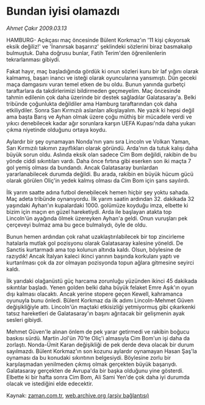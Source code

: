 # Bundan iyisi olamazdı

*Ahmet Çakır 2009.03.13*

<tr><td class="metin" colspan="2" style="padding-top: 20px; padding-left: 5px; padding-right: 10px;">HAMBURG- Açıkçası maç öncesinde Bülent Korkmaz'ın '11 kişi çıkıyorsak eksik değiliz!' ve 'İnanırsak başarırız' şeklindeki sözlerini biraz basmakalıp bulmuştuk. Daha doğrusu bunlar, Fatih Terim'den öğrenilenlerin tekrarlanması gibiydi.</td></tr><tr><td class="metin" colspan="2" style="padding-top: 20px; padding-left: 5px; padding-right: 10px;"><p>Fakat hayır, maç başladığında gördük ki onun sözleri kuru bir laf yığını olarak kalmamış, başarı inancı ve isteği olarak oyuncularına yansımıştı. Dün geceki maça damgasını vuran temel etken de bu oldu. Bunun yanında gurbetçi taraftarlara da takdirlerimizi bildirmeden geçmeyelim. Maç öncesinde tahmin edilenin çok daha üzerinde bir destek sağladılar Galatasaray'a. Belki tribünde çoğunlukta değildiler ama Hamburg taraftarından çok daha etkiliydiler. Sonra Sarı Kırmızılı aslanları alkışlayalım. Ne yazık ki hepsi değil ama başta Barış ve Ayhan olmak üzere çoğu müthiş bir mücadele verdi ve yıkıcı denebilecek kadar ağır sorunlara karşın UEFA Kupası'nda daha yukarı çıkma niyetinde olduğunu ortaya koydu.
<p>Aylardır bir şey oynamayan Nonda'nın yanı sıra Lincoln ve Volkan Yaman, Sarı Kırmızılı takımın zayıflıkları olarak göründü. Arda'nın da tutuk kalışı daha büyük sorun oldu. Aslında eksik olan sadece Cim Bom değildi, rakibin de bu yönde ciddi sıkıntıları vardı. Daha önce fırtına gibi eserken son iki maçta 7 gol yemiş olması da bundandı. Ancak Galatasaray bunlardan yararlanabilecek durumda değildi. Bu arada, rakibin en büyük hücum gücü olarak görülen Oliç'in yedek kalmış olması da Cim Bom için şans sayılırdı.
<p>İlk yarım saatte adına futbol denebilecek hemen hiçbir şey yoktu sahada. Maç adeta tribünde oynanıyordu. İlk yarım saatin ardından 32. dakikada 32 yaşındaki Ayhan'ın kupalardaki 1000. golümüze koyduğu imza, elbette ki bizim için maçın en güzel hareketiydi. Arda ile başlayan atakta top Lincoln'ün ayağında ölmek üzereyken Ayhan'a geldi. Onun vuruşları pek çerçeveyi bulmaz ama bu gece bulmalıydı, öyle de oldu.
<p>Bunun hemen ardından çok rahat uzaklaştırılabilecek bir top zincirleme hatalarla mutlak gol pozisyonu olarak Galatasaray kalesine yöneldi. De Sanctis kurtarmadı ama top kolunun altında kaldı. Olsun, böylesine de razıydık! Ancak İtalyan kaleci ikinci yarının başında korkulanı yaptı ve kurtarılması çok da zor olmayan pozisyonda topun ağlara gitmesine seyirci kaldı.
<p>İlk yarıdaki olağanüstü güç harcama zorunluğu yüzünden ikinci 45 dakikada sıkıntılar başladı. Yenen golden belki daha büyük felaket Emre Aşık'ın oyun dışı kalması olacaktı. Ancak yerine stopere geçen Kewell, kahramanca oyunuyla bunu önledi. Bülent Korkmaz da ilk adımı Lincoln-Mehmet Güven değişikliğiyle attı. Lincoln'ün maçtaki etkisizliği yetmiyormuş gibi çıkarkenki tatsız hareketleri de Galatasaray'ın başını ağrıtacak bir gelişmenin ayak sesleri gibiydi.
<p>Mehmet Güven'le alınan önlem de pek yarar getirmedi ve rakibin boğucu baskısı sürdü. Martin Jol'ün 70'te Oliç'i almasıyla Cim Bom'un işi daha da zorlaştı. Nonda-Ümit Karan değişikliği de pek derde deva olacak bir durum sayılmazdı. Bülent Korkmaz'ın son kozunu aylardır oynamayan Hasan Şaş'la oynaması da bu konudaki sıkıntının belgesiydi. Böylesine zorlu bir karşılaşmadan yenilmeden çıkmış olmak gerçekten büyük başarıydı. Galatasaray gerçekten de Avrupa'da bir başka olduğunu yine gösterdi. Elbette ki bir hafta sonra Cim Bom, Ali Sami Yen'de çok daha iyi durumda olacak ve istediğini elde edecektir.<br/></p></p></p></p></p></p></td></tr>

Kaynak: [zaman.com.tr](http://zaman.com.tr/yazar.do?yazino=824857), [web.archive.org (arşiv bağlantısı)](http://web.archive.org/web/20090314022832/http://www.zaman.com.tr:80/yazar.do?yazino=824857)
